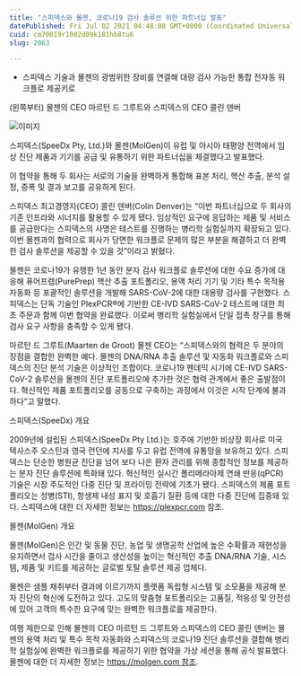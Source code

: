 ```yaml
---
title: "스피덱스와 몰젠, 코로나19 검사 솔루션 위한 파트너십 발표"
datePublished: Fri Jul 02 2021 04:48:08 GMT+0000 (Coordinated Universal Time)
cuid: cm70019r1002d09k181hb8tu6
slug: 2063

---
```



- 스피덱스 기술과 몰젠의 광범위한 장비를 연결해 대량 검사 가능한 통합 전자동 워크플로 제공키로

(왼쪽부터) 몰젠의 CEO 마르턴 드 그루트와 스피덱스의 CEO 콜린 덴버

![이미지](https://cdn.hashnode.com/res/hashnode/image/upload/v1739249144152/6f153a4e-c674-49c9-b043-2af31e5d09ea.jpeg)

스피덱스(SpeeDx Pty, Ltd.)와 몰젠(MolGen)이 유럽 및 아시아 태평양 전역에서 임상 진단 제품과 기기를 공급 및 유통하기 위한 파트너십을 체결했다고 발표했다.

이 협약을 통해 두 회사는 서로의 기술을 완벽하게 통합해 표본 처리, 핵산 추출, 분석 설정, 증폭 및 결과 보고를 공유하게 된다.

스피덱스 최고경영자(CEO) 콜린 덴버(Colin Denver)는 “이번 파트너십으로 두 회사의 기존 인프라와 시너지를 활용할 수 있게 됐다. 임상적인 요구에 응답하는 제품 및 서비스를 공급한다는 스피덱스의 사명은 테스트를 진행하는 병리학 실험실까지 확장되고 있다. 이번 몰젠과의 협력으로 회사가 당면한 워크플로 문제의 많은 부분을 해결하고 더 완벽한 검사 솔루션을 제공할 수 있을 것”이라고 밝혔다.

몰젠은 코로나19가 유행한 1년 동안 분자 검사 워크플로 솔루션에 대한 수요 증가에 대응해 퓨어프렙(PurePrep) 핵산 추출 포트폴리오, 용액 처리 기기 및 기타 특수 목적용 자동화 등 포괄적인 솔루션을 개발해 SARS-CoV-2에 대한 대용량 검사를 구현했다. 스피덱스는 단독 기술인 PlexPCR®에 기반한 CE-IVD SARS-CoV-2 테스트에 대한 최초 주문과 함께 이번 협약을 완료했다. 이로써 병리학 실험실에서 단일 접촉 창구를 통해 검사 요구 사항을 충족할 수 있게 됐다.

마르턴 드 그루트(Maarten de Groot) 몰젠 CEO는 “스피덱스와의 협력은 두 분야의 장점을 결합한 완벽한 예다. 몰젠의 DNA/RNA 추출 솔루션 및 자동화 워크플로와 스피덱스의 진단 분석 기술은 이상적인 조합이다. 코로나19 팬데믹 시기에 CE-IVD SARS-CoV-2 솔루션을 몰젠의 진단 포트폴리오에 추가한 것은 협력 관계에서 좋은 출발점이다. 혁신적인 제품 포트폴리오를 공동으로 구축하는 과정에서 이것은 시작 단계에 불과하다“고 말했다.

스피덱스(SpeeDx) 개요

2009년에 설립된 스피덱스(SpeeDx Pty Ltd.)는 호주에 기반한 비상장 회사로 미국 텍사스주 오스틴과 영국 런던에 지사를 두고 유럽 전역에 유통망을 보유하고 있다. 스피덱스는 단순한 병원균 진단을 넘어 보다 나은 환자 관리를 위해 종합적인 정보를 제공하는 분자 진단 솔루션에 특화돼 있다. 혁신적인 실시간 폴리메라아제 연쇄 반응(qPCR) 기술은 시장 주도적인 다중 진단 및 프라이밍 전략에 기초가 됐다. 스피덱스의 제품 포트폴리오는 성병(STI), 항생제 내성 표지 및 호흡기 질환 등에 대한 다중 진단에 집중돼 있다. 스피덱스에 대한 더 자세한 정보는 https://plexpcr.com 참조.

몰젠(MolGen) 개요

몰젠(MolGen)은 인간 및 동물 진단, 농업 및 생명공학 산업에 높은 수확률과 재현성을 유지하면서 검사 시간을 줄이고 생산성을 높이는 혁신적인 추출 DNA/RNA 기술, 시스템, 제품 및 키트를 제공하는 글로벌 토탈 솔루션 제공 업체다.

몰젠은 샘플 채취부터 결과에 이르기까지 플랫폼 독립형 시스템 및 소모품을 제공해 분자 진단의 혁신에 도전하고 있다. 고도의 맞춤형 포트폴리오는 고품질, 적응성 및 안전성에 있어 고객의 특수한 요구에 맞는 완벽한 워크플로를 제공한다.

여행 제한으로 인해 몰젠의 CEO 마르턴 드 그루트와 스피덱스의 CEO 콜린 덴버는 몰젠의 용액 처리 및 특수 목적 자동화와 스피덱스의 코로나19 진단 솔루션을 결합해 병리학 실험실에 완벽한 워크플로를 제공하기 위한 협약을 가상 세션을 통해 공식 발표했다. 몰젠에 대한 더 자세한 정보는 https://molgen.com 참조.